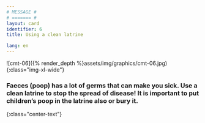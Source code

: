```yaml
---
# MESSAGE #
# ======= #
layout: card
identifier: 6
title: Using a clean latrine

lang: en
---
```


![cmt-06]({% render_depth %}assets/img/graphics/cmt-06.jpg){:class="img-xl-wide"}

### Faeces (poop) has a lot of germs that can make you sick. Use a clean latrine to stop the spread of disease! It is important to put children’s poop in the latrine also or bury it.
{:class="center-text"}